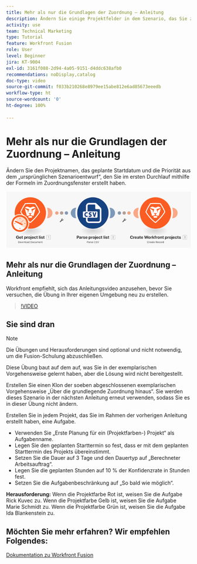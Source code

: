 ```yaml
---
title: Mehr als nur die Grundlagen der Zuordnung – Anleitung
description: Ändern Sie einige Projektfelder in dem Szenario, das Sie zuvor mit den Formeln im Zuordnungsfenster in [!DNL Adobe Workfront Fusion]erstellt haben.
activity: use
team: Technical Marketing
type: Tutorial
feature: Workfront Fusion
role: User
level: Beginner
jira: KT-9004
exl-id: 3161f088-2d94-4a05-9151-d4ddc638afb0
recommendations: noDisplay,catalog
doc-type: video
source-git-commit: f033b210268e8979ee15abe812e6ad85673eeedb
workflow-type: ht
source-wordcount: '0'
ht-degree: 100%

---
```


# Mehr als nur die Grundlagen der Zuordnung – Anleitung

Ändern Sie den Projektnamen, das geplante Startdatum und die Priorität aus dem „ursprünglichen Szenarioentwurf“, den Sie im ersten Durchlauf mithilfe der Formeln im Zuordnungsfenster erstellt haben.

![Ein Bild des Fusion-Szenarios](assets/understand-the-basics-1.png)

## Mehr als nur die Grundlagen der Zuordnung – Anleitung

Workfront empfiehlt, sich das Anleitungsvideo anzusehen, bevor Sie versuchen, die Übung in Ihrer eigenen Umgebung neu zu erstellen.

>[!VIDEO](https://video.tv.adobe.com/v/335264/?quality=12&learn=on)


## Sie sind dran

>[!NOTE]
>
>Die Übungen und Herausforderungen sind optional und nicht notwendig, um die Fusion-Schulung abzuschließen.

Diese Übung baut auf dem auf, was Sie in der exemplarischen Vorgehensweise gelernt haben, aber die Lösung wird nicht bereitgestellt.

Erstellen Sie einen Klon der soeben abgeschlossenen exemplarischen Vorgehensweise „Über die grundlegende Zuordnung hinaus“. Sie werden dieses Szenario in der nächsten Anleitung erneut verwenden, sodass Sie es in dieser Übung nicht ändern.

Erstellen Sie in jedem Projekt, das Sie im Rahmen der vorherigen Anleitung erstellt haben, eine Aufgabe.

* Verwenden Sie „Erste Planung für ein (Projektfarben-) Projekt“ als Aufgabenname.
* Legen Sie den geplanten Starttermin so fest, dass er mit dem geplanten Starttermin des Projekts übereinstimmt.
* Setzen Sie die Dauer auf 3 Tage und den Dauertyp auf „Berechneter Arbeitsauftrag“.
* Legen Sie die geplanten Stunden auf 10 % der Konfidenzrate in Stunden fest.
* Setzen Sie die Aufgabenbeschränkung auf „So bald wie möglich“.

**Herausforderung:** Wenn die Projektfarbe Rot ist, weisen Sie die Aufgabe Rick Kuvec zu. Wenn die Projektfarbe Gelb ist, weisen Sie die Aufgabe Marie Schmidt zu. Wenn die Projektfarbe Grün ist, weisen Sie die Aufgabe Ida Blankenstein zu.

## Möchten Sie mehr erfahren? Wir empfehlen Folgendes:

[Dokumentation zu Workfront Fusion](https://experienceleague.adobe.com/docs/workfront/using/adobe-workfront-fusion/workfront-fusion-2.html?lang=de)

